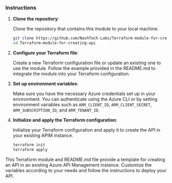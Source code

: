 
### Instructions

1. **Clone the repository**:

    Clone the repository that contains this module to your local machine.

    ```bash
    git clone https://github.com/NashTech-Labs/Terraform-module-for-creating-api.git
    cd Terraform-module-for-creating-api
    ```

2. **Configure your Terraform file**:

    Create a new Terraform configuration file or update an existing one to use the module. Follow the example provided in the README.md to integrate the module into your Terraform configuration.

3. **Set up environment variables**:

    Make sure you have the necessary Azure credentials set up in your environment. You can authenticate using the Azure CLI or by setting environment variables such as `ARM_CLIENT_ID`, `ARM_CLIENT_SECRET`, `ARM_SUBSCRIPTION_ID`, and `ARM_TENANT_ID`.

4. **Initialize and apply the Terraform configuration**:

    Initialize your Terraform configuration and apply it to create the API in your existing APIM instance.

    ```bash
    terraform init
    terraform apply
    ```

This Terraform module and README.md file provide a template for creating an API in an existing Azure API Management instance. Customize the variables according to your needs and follow the instructions to deploy your API.

